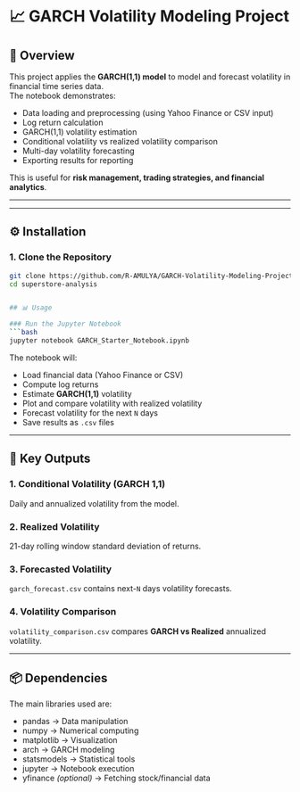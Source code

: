 # 📈 GARCH Volatility Modeling Project

## 📌 Overview
This project applies the **GARCH(1,1) model** to model and forecast volatility in financial time series data.  
The notebook demonstrates:

- Data loading and preprocessing (using Yahoo Finance or CSV input)  
- Log return calculation  
- GARCH(1,1) volatility estimation  
- Conditional volatility vs realized volatility comparison  
- Multi-day volatility forecasting  
- Exporting results for reporting  

This is useful for **risk management, trading strategies, and financial analytics**.

---


---

## ⚙️ Installation

### 1. Clone the Repository
```bash
git clone https://github.com/R-AMULYA/GARCH-Volatility-Modeling-Project.git
cd superstore-analysis


## 📊 Usage

### Run the Jupyter Notebook
```bash
jupyter notebook GARCH_Starter_Notebook.ipynb
```

The notebook will:
- Load financial data (Yahoo Finance or CSV)  
- Compute log returns  
- Estimate **GARCH(1,1)** volatility  
- Plot and compare volatility with realized volatility  
- Forecast volatility for the next `N` days  
- Save results as `.csv` files  

---

## 🧾 Key Outputs

### 1. Conditional Volatility (GARCH 1,1)
Daily and annualized volatility from the model.

### 2. Realized Volatility
21-day rolling window standard deviation of returns.

### 3. Forecasted Volatility
`garch_forecast.csv` contains next-`N` days volatility forecasts.

### 4. Volatility Comparison
`volatility_comparison.csv` compares **GARCH vs Realized** annualized volatility.

---

## 📦 Dependencies
The main libraries used are:

- pandas → Data manipulation  
- numpy → Numerical computing  
- matplotlib → Visualization  
- arch → GARCH modeling  
- statsmodels → Statistical tools  
- jupyter → Notebook execution  
- yfinance *(optional)* → Fetching stock/financial data  
